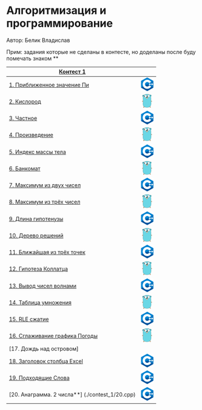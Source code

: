 # Алгоритмизация и программирование

Автор: Белик Владислав

Прим: задания которые не сделаны в контесте, но доделаны после буду помечать знаком **

|[Контест 1](https://contest.yandex.ru/contest/52142/problems/) |  |
| --- | :-: |
| [1. Приближенное значение Пи](./contest_1/1.cpp) | ![](./img/cpp.png) |
| [2. Кислород](./contest_1/2.go) |  ![](./img/go.png) |
| [3. Частное](./contest_1/3.cpp) | ![](./img/cpp.png) |
| [4. Произведение](./contest_1/4.go) | ![](./img/go.png) |
| [5. Индекс массы тела](./contest_1/5.cpp) |  ![](./img/cpp.png) |
| [6. Банкомат](./contest_1/6.go) | ![](./img/go.png) |
| [7. Максимум из двух чисел](./contest_1/7.cpp) | ![](./img/cpp.png) |
| [8. Максимум из трёх чисел](./contest_1/8.go) |  ![](./img/go.png) |
| [9. Длина гипотенузы](./contest_1/9.cpp) | ![](./img/cpp.png) |
| [10. Дерево решений](./contest_1/10.go) | ![](./img/go.png) |
| [11. Ближайшая из трёх точек](./contest_1/11.cpp) |  ![](./img/cpp.png) |
| [12. Гипотеза Коллатца](./contest_1/12.go) | ![](./img/go.png) |
| [13. Вывод чисел волнами](./contest_1/13.cpp) | ![](./img/cpp.png) |
| [14. Таблица умножения](./contest_1/14.go) |  ![](./img/go.png) |
| [15. RLE сжатие](./contest_1/15.cpp) | ![](./img/cpp.png) |
| [16. Сглаживание графика Погоды](./contest_1/16.go) | ![](./img/go.png) |
| [17. Дождь над островом] |  ![]() |
| [18. Заголовок столбца Excel](./contest_1/18.cpp) | ![](./img/cpp.png) |
| [19. Подходящие Слова](./contest_1/19.cpp) | ![](./img/cpp.png) |
| [20. Анаграмма. 2 числа**] (./contest_1/20.cpp) |  ![](./img/cpp.png) |

